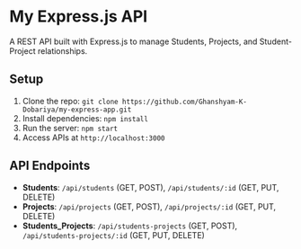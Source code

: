 # My Express.js API

A REST API built with Express.js to manage Students, Projects, and Student-Project relationships.

## Setup
1. Clone the repo: `git clone https://github.com/Ghanshyam-K-Dobariya/my-express-app.git`
2. Install dependencies: `npm install`
3. Run the server: `npm start`
4. Access APIs at `http://localhost:3000`

## API Endpoints
- **Students**: `/api/students` (GET, POST), `/api/students/:id` (GET, PUT, DELETE)
- **Projects**: `/api/projects` (GET, POST), `/api/projects/:id` (GET, PUT, DELETE)
- **Students_Projects**: `/api/students-projects` (GET, POST), `/api/students-projects/:id` (GET, PUT, DELETE)